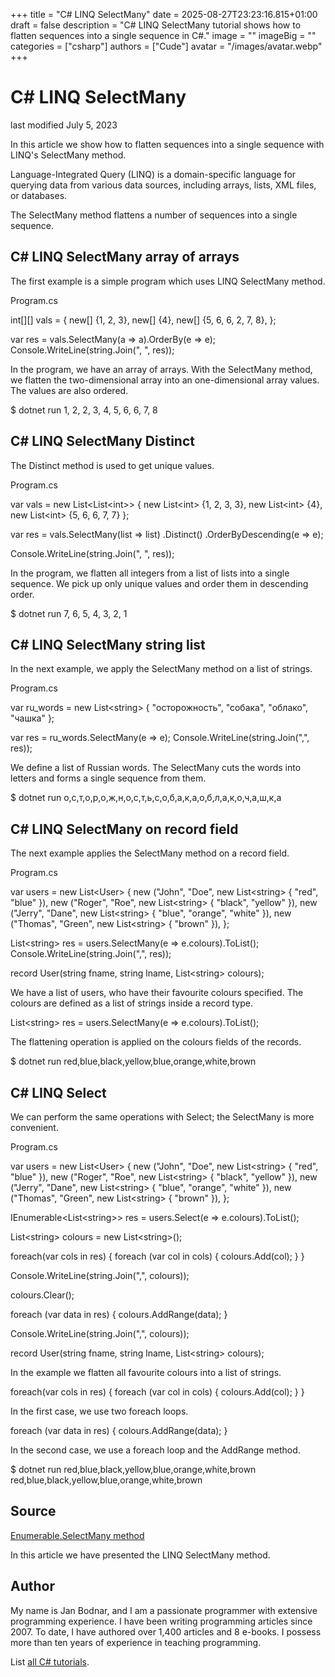 +++
title = "C# LINQ SelectMany"
date = 2025-08-27T23:23:16.815+01:00
draft = false
description = "C# LINQ SelectMany tutorial shows how to flatten sequences into a single sequence in C#."
image = ""
imageBig = ""
categories = ["csharp"]
authors = ["Cude"]
avatar = "/images/avatar.webp"
+++

# C# LINQ SelectMany

last modified July 5, 2023

 

In this article we show how to flatten sequences into a single sequence with
LINQ's SelectMany method.

Language-Integrated Query (LINQ) is a domain-specific language for querying data
from various data sources, including arrays, lists, XML files, or databases.

The SelectMany method flattens a number of sequences into a single
sequence.

## C# LINQ SelectMany array of arrays

The first example is a simple program which uses LINQ SelectMany
method.

Program.cs
  

int[][] vals = {
    new[] {1, 2, 3},
    new[] {4},
    new[] {5, 6, 6, 2, 7, 8},
};

var res = vals.SelectMany(a =&gt; a).OrderBy(e =&gt; e);
Console.WriteLine(string.Join(", ", res));

In the program, we have an array of arrays. With the SelectMany
method, we flatten the two-dimensional array into an one-dimensional array
values. The values are also ordered.

$ dotnet run
1, 2, 2, 3, 4, 5, 6, 6, 7, 8

## C# LINQ SelectMany Distinct

The Distinct method is used to get unique values.

Program.cs
  

var vals = new List&lt;List&lt;int&gt;&gt; {
    new List&lt;int&gt; {1, 2, 3, 3},
    new List&lt;int&gt; {4},
    new List&lt;int&gt; {5, 6, 6, 7, 7}
};

var res = vals.SelectMany(list =&gt; list)
              .Distinct()
              .OrderByDescending(e =&gt; e);

Console.WriteLine(string.Join(", ", res));

In the program, we flatten all integers from a list of lists into a single
sequence. We pick up only unique values and order them in descending order.

$ dotnet run
7, 6, 5, 4, 3, 2, 1

## C# LINQ SelectMany string list

In the next example, we apply the SelectMany method on a list of 
strings.

Program.cs
  

var ru_words = new List&lt;string&gt; { "осторожность", "собака", "облако", "чашка" };

var res = ru_words.SelectMany(e =&gt; e);
Console.WriteLine(string.Join(",", res));

We define a list of Russian words. The SelectMany cuts the words 
into letters and forms a single sequence from them.

$ dotnet run
о,с,т,о,р,о,ж,н,о,с,т,ь,с,о,б,а,к,а,о,б,л,а,к,о,ч,а,ш,к,а

## C# LINQ SelectMany on record field

The next example applies the SelectMany method on a record field.

Program.cs
  

var users = new List&lt;User&gt; 
{ 
    new ("John", "Doe", new List&lt;string&gt; { "red", "blue" }),
    new ("Roger", "Roe", new List&lt;string&gt; { "black", "yellow" }),
    new ("Jerry", "Dane", new List&lt;string&gt; { "blue", "orange", "white" }),
    new ("Thomas", "Green", new List&lt;string&gt; { "brown" }),
};

List&lt;string&gt; res = users.SelectMany(e =&gt; e.colours).ToList();
Console.WriteLine(string.Join(",", res));

record User(string fname, string lname, List&lt;string&gt; colours);

We have a list of users, who have their favourite colours specified. The colours 
are defined as a list of strings inside a record type.

List&lt;string&gt; res = users.SelectMany(e =&gt; e.colours).ToList();

The flattening operation is applied on the colours fields of the 
records.

$ dotnet run
red,blue,black,yellow,blue,orange,white,brown

## C# LINQ Select

We can perform the same operations with Select; the
SelectMany is more convenient.

Program.cs
  

var users = new List&lt;User&gt; 
{ 
    new ("John", "Doe", new List&lt;string&gt; { "red", "blue" }),
    new ("Roger", "Roe", new List&lt;string&gt; { "black", "yellow" }),
    new ("Jerry", "Dane", new List&lt;string&gt; { "blue", "orange", "white" }),
    new ("Thomas", "Green", new List&lt;string&gt; { "brown" }),
};

IEnumerable&lt;List&lt;string&gt;&gt; res = users.Select(e =&gt; e.colours).ToList();

List&lt;string&gt; colours = new List&lt;string&gt;();

foreach(var cols in res)
{
    foreach (var col in cols)
    {
        colours.Add(col);
    }
}

Console.WriteLine(string.Join(",", colours));

colours.Clear();

foreach (var data in res)
{
    colours.AddRange(data);
}

Console.WriteLine(string.Join(",", colours));

record User(string fname, string lname, List&lt;string&gt; colours);

In the example we flatten all favourite colours into a list of strings. 

foreach(var cols in res)
{
    foreach (var col in cols)
    {
        colours.Add(col);
    }
}

In the first case, we use two foreach loops.

foreach (var data in res)
{
    colours.AddRange(data);
}

In the second case, we use a foreach loop and the AddRange method.

$ dotnet run
red,blue,black,yellow,blue,orange,white,brown
red,blue,black,yellow,blue,orange,white,brown

## Source

[Enumerable.SelectMany method](https://learn.microsoft.com/en-us/dotnet/api/system.linq.enumerable.selectmany?view=net-8.0)

In this article we have presented the LINQ SelectMany method.

## Author

My name is Jan Bodnar, and I am a passionate programmer with extensive
programming experience. I have been writing programming articles since 2007.
To date, I have authored over 1,400 articles and 8 e-books. I possess more
than ten years of experience in teaching programming.

List [all C# tutorials](/csharp/).